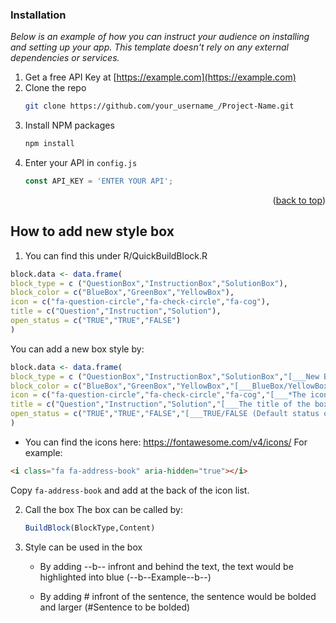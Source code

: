 ### Installation

_Below is an example of how you can instruct your audience on installing and setting up your app. This template doesn't rely on any external dependencies or services._

1. Get a free API Key at [https://example.com](https://example.com)
2. Clone the repo
   ```sh
   git clone https://github.com/your_username_/Project-Name.git
   ```
3. Install NPM packages
   ```sh
   npm install
   ```
4. Enter your API in `config.js`
   ```js
   const API_KEY = 'ENTER YOUR API';
   ```

<p align="right">(<a href="#top">back to top</a>)</p>



<!-- HOW TO ADD NEW STYLE BOX -->
## How to add new style box

1. You can find this under R/QuickBuildBlock.R
  ```r
  block.data <- data.frame(
  block_type = c ("QuestionBox","InstructionBox","SolutionBox"), 
  block_color = c("BlueBox","GreenBox","YellowBox"),
  icon = c("fa-question-circle","fa-check-circle","fa-cog"),
  title = c("Question","Instruction","Solution"),
  open_status = c("TRUE","TRUE","FALSE")
  )
  ```
  
  You can add a new box style by:
  ```r
  block.data <- data.frame(
  block_type = c ("QuestionBox","InstructionBox","SolutionBox","[___New Box Type___]"), 
  block_color = c("BlueBox","GreenBox","YellowBox","[___BlueBox/YellowBox/RedBox/GreenBox (The color of the box) ___]"),
  icon = c("fa-question-circle","fa-check-circle","fa-cog","[___*The icon shown infront of the title___]"),
  title = c("Question","Instruction","Solution","[___The title of the box___]"),
  open_status = c("TRUE","TRUE","FALSE","[___TRUE/FALSE (Default status of the box; TRUE -> open, FALSE -> closed)___]")
  )
  ```
  
  * You can find the icons here: https://fontawesome.com/v4/icons/
  For example:
  ```html
  <i class="fa fa-address-book" aria-hidden="true"></i>
  ```
  Copy `fa-address-book` and add at the back of the icon list. 
  

2. Call the box 
   The box can be called by:
   ```r
   BuildBlock(BlockType,Content)
   ```
   
3. Style can be used in the box
   * By adding --b-- infront and behind the text, the text would be highlighted into blue (--b--Example--b--)
   
   * By adding # infront of the sentence, the sentence would be bolded and larger (#Sentence to be bolded)
   
